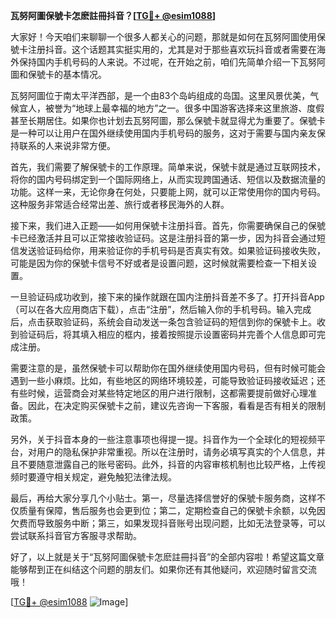 **瓦努阿圖保號卡怎麽註冊抖音？[[TG💪+ @esim1088](https://t.me/s/esim1088)]**

大家好！今天咱们来聊聊一个很多人都关心的问题，那就是如何在瓦努阿圖使用保號卡注册抖音。这个话题其实挺实用的，尤其是对于那些喜欢玩抖音或者需要在海外保持国内手机号码的人来说。不过呢，在开始之前，咱们先简单介绍一下瓦努阿圖和保號卡的基本情况。

瓦努阿圖位于南太平洋西部，是一个由83个岛屿组成的岛国。这里风景优美，气候宜人，被誉为“地球上最幸福的地方”之一。很多中国游客选择来这里旅游、度假甚至长期居住。如果你也计划去瓦努阿圖，那么保號卡就显得尤为重要了。保號卡是一种可以让用户在国外继续使用国内手机号码的服务，这对于需要与国内亲友保持联系的人来说非常方便。

首先，我们需要了解保號卡的工作原理。简单来说，保號卡就是通过互联网技术，将你的国内号码绑定到一个国际网络上，从而实现跨国通话、短信以及数据流量的功能。这样一来，无论你身在何处，只要能上网，就可以正常使用你的国内号码。这种服务非常适合经常出差、旅行或者移民海外的人群。

接下来，我们进入正题——如何用保號卡注册抖音。首先，你需要确保自己的保號卡已经激活并且可以正常接收验证码。这是注册抖音的第一步，因为抖音会通过短信发送验证码给你，用来验证你的手机号码是否真实有效。如果验证码接收失败，可能是因为你的保號卡信号不好或者是设置问题，这时候就需要检查一下相关设置。

一旦验证码成功收到，接下来的操作就跟在国内注册抖音差不多了。打开抖音App（可以在各大应用商店下载），点击“注册”，然后输入你的手机号码。输入完成后，点击获取验证码，系统会自动发送一条包含验证码的短信到你的保號卡上。收到验证码后，将其填入相应的框内，接着按照提示设置密码并完善个人信息即可完成注册。

需要注意的是，虽然保號卡可以帮助你在国外继续使用国内号码，但有时候可能会遇到一些小麻烦。比如，有些地区的网络环境较差，可能导致验证码接收延迟；还有些时候，运营商会对某些特定地区的用户进行限制，这都需要提前做好心理准备。因此，在决定购买保號卡之前，建议先咨询一下客服，看看是否有相关的限制政策。

另外，关于抖音本身的一些注意事项也得提一提。抖音作为一个全球化的短视频平台，对用户的隐私保护非常重视。所以在注册时，请务必填写真实的个人信息，并且不要随意泄露自己的账号密码。此外，抖音的内容审核机制也比较严格，上传视频时要遵守相关规定，避免触犯法律法规。

最后，再给大家分享几个小贴士。第一，尽量选择信誉好的保號卡服务商，这样不仅质量有保障，售后服务也会更到位；第二，定期检查自己的保號卡余额，以免因欠费而导致服务中断；第三，如果发现抖音账号出现问题，比如无法登录等，可以尝试联系抖音官方客服寻求帮助。

好了，以上就是关于“瓦努阿圖保號卡怎麽註冊抖音”的全部内容啦！希望这篇文章能够帮到正在纠结这个问题的朋友们。如果你还有其他疑问，欢迎随时留言交流哦！

[[TG💪+ @esim1088](https://t.me/s/esim1088) ![Image](https://i.postimg.cc/4NQfJmqS/Snipaste-2025-05-13-00-14-12.png)]
